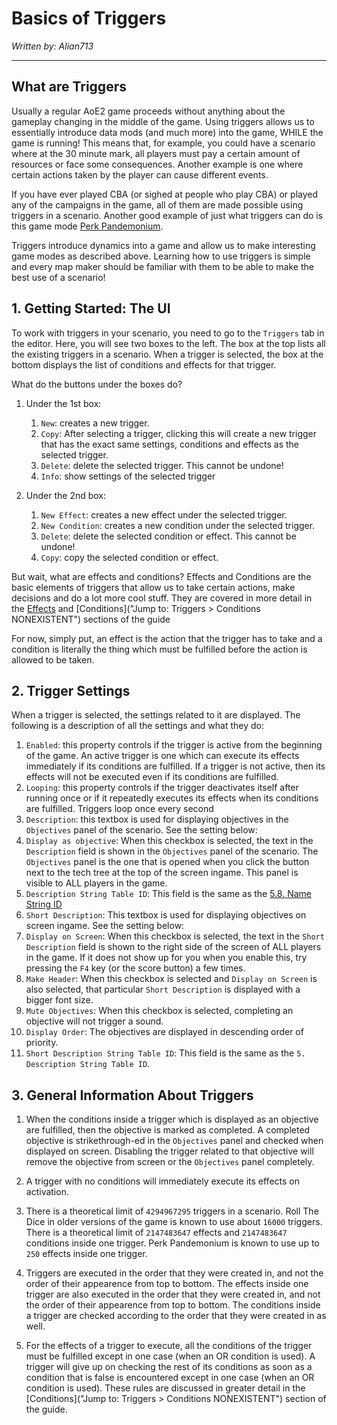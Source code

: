 # Basics of Triggers

*Written by: Alian713*

---

## What are Triggers

Usually a regular AoE2 game proceeds without anything about the gameplay changing in the middle of the game. Using triggers allows us to essentially introduce data mods (and much more) into the game, WHILE the game is running! This means that, for example, you could have a scenario where at the 30 minute mark, all players must pay a certain amount of resources or face some consequences. Another example is one where certain actions taken by the player can cause different events.

If you have ever played CBA (or sighed at people who play CBA) or played any of the campaigns in the game, all of them are made possible using triggers in a scenario. Another good example of just what triggers can do is this game mode [Perk Pandemonium](https://www.ageofempires.com/mods/details/19751/ "Perk Pandemonium").

Triggers introduce dynamics into a game and allow us to make interesting game modes as described above. Learning how to use triggers is simple and every map maker should be familiar with them to be able to make the best use of a scenario!

## 1. Getting Started: The UI

To work with triggers in your scenario, you need to go to the `Triggers` tab in the editor. Here, you will see two boxes to the left. The box at the top lists all the existing triggers in a scenario. When a trigger is selected, the box at the bottom displays the list of conditions and effects for that trigger. 

What do the buttons under the boxes do?

1. Under the 1st box:

    1. `New`: creates a new trigger.
    2. `Copy`: After selecting a trigger, clicking this will create a new trigger that has the exact same settings, conditions and effects as the selected trigger.
    3. `Delete`: delete the selected trigger. This cannot be undone!
    4. `Info`: show settings of the selected trigger

2. Under the 2nd box:

    1. `New Effect`: creates a new effect under the selected trigger.
    2. `New Condition`: creates a new condition under the selected trigger.
    3. `Delete`: delete the selected condition or effect. This cannot be undone!
    4. `Copy`: copy the selected condition or effect.

But wait, what are effects and conditions? Effects and Conditions are the basic elements of triggers that allow us to take certain actions, make decisions and do a lot more cool stuff. They are covered in more detail in the [Effects](../effects/effects "Jump to: Triggers > Effects") and [Conditions]("Jump to: Triggers > Conditions NONEXISTENT") sections of the guide

For now, simply put, an effect is the action that the trigger has to take and a condition is literally the thing which must be fulfilled before the action is allowed to be taken.

## 2. Trigger Settings

When a trigger is selected, the settings related to it are displayed. The following is a description of all the settings and what they do:

1. `Enabled`: this property controls if the trigger is active from the beginning of the game. An active trigger is one which can execute its effects immediately if its conditions are fulfilled. If a trigger is not active, then its effects will not be executed even if its conditions are fulfilled.
2. `Looping`: this property controls if the trigger deactivates itself after running once or if it repeatedly executes its effects when its conditions are fulfilled. Triggers loop once every second
3. `Description`: this textbox is used for displaying objectives in the `Objectives` panel of the scenario. See the setting below:
4. `Display as objective`: When this checkbox is selected, the text in the `Description` field is shown in the `Objectives` panel of the scenario. The `Objectives` panel is the one that is opened when you click the button next to the tech tree at the top of the screen ingame. This panel is visible to ALL players in the game.
5. `Description String Table ID`: This field is the same as the [5.8. Name String ID](../../basics/#58-name-string-id "Jump to: Custom Scenarios > Scenario Basics > 5.8. Name String ID")
6. `Short Description`: This textbox is used for displaying objectives on screen ingame. See the setting below:
7. `Display on Screen`: When this checkbox is selected, the text in the `Short Description` field is shown to the right side of the screen of ALL players in the game. If it does not show up for you when you enable this, try pressing the `F4` key (or the score button) a few times.
8. `Make Header`: When this checkbox is selected and `Display on Screen` is also selected, that particular `Short Description` is displayed with a bigger font size.
9. `Mute Objectives`: When this checkbox is selected, completing an objective will not trigger a sound.
10. `Display Order`: The objectives are displayed in descending order of priority.
11. `Short Description String Table ID`: This field is the same as the `5. Description String Table ID`.

## 3. General Information About Triggers

1. When the conditions inside a trigger which is displayed as an objective are fulfilled, then the objective is marked as completed. A completed objective is strikethrough-ed in the `Objectives` panel and checked when displayed on screen. Disabling the trigger related to that objective will remove the objective from screen or the `Objectives` panel completely.

2. A trigger with no conditions will immediately execute its effects on activation.

3. There is a theoretical limit of `4294967295` triggers in a scenario. Roll The Dice in older versions of the game is known to use about `16000` triggers. There is a theoretical limit of `2147483647` effects and `2147483647` conditions inside one trigger. Perk Pandemonium is known to use up to `250` effects inside one trigger.

4. Triggers are executed in the order that they were created in, and not the order of their appearence from top to bottom. The effects inside one trigger are also executed in the order that they were created in, and not the order of their appearence from top to bottom. The conditions inside a trigger are checked according to the order that they were created in as well.

5. For the effects of a trigger to execute, all the conditions of the trigger must be fulfilled except in one case (when an OR condition is used). A trigger will give up on checking the rest of its conditions as soon as a condition that is false is encountered except in one case (when an OR condition is used). These rules are discussed in greater detail in the [Conditions]("Jump to: Triggers > Conditions NONEXISTENT") section of the guide.